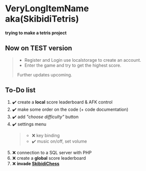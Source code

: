 
# VeryLongItemName aka(SkibidiTetris)

#### trying to make a tetris project

## Now on **TEST** version
>
> - Register and Login use localstorage to create an account.
> - Enter the game and try to get the highest score.
>
>  Further updates upcoming.

## To-Do list

1. :heavy_check_mark: create a **local** score leaderboard & AFK control
2. :heavy_check_mark: make some order on the code (+ code documentation)
3. :heavy_check_mark: add *"choose difficulty"* button
4. :heavy_check_mark: settings menu
   > 
   > - :x: key binding
   > - :heavy_check_mark: music on/off, set volume
   > 
6. :x: connection to a SQL server with PHP
7. :x: create a **global** score leaderboard
8. :x: **invade [SkibidiChess](https://github.com/bacchettino12345/SkibidiChess)**
